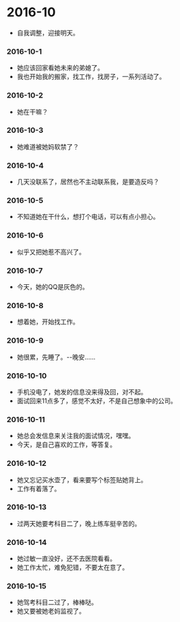 # 2016-10

* 自我调整，迎接明天。

### 2016-10-1

* 她应该回家看她未来的弟媳了。
* 我也开始我的搬家，找工作，找房子，一系列活动了。

### 2016-10-2

* 她在干嘛？

### 2016-10-3

* 她难道被她妈软禁了？

### 2016-10-4

* 几天没联系了，居然也不主动联系我，是要造反吗？

### 2016-10-5

* 不知道她在干什么，想打个电话，可以有点小担心。

### 2016-10-6

* 似乎又把她惹不高兴了。

### 2016-10-7

* 今天，她的QQ是灰色的。

### 2016-10-8

* 想着她，开始找工作。

### 2016-10-9

* 她很累，先睡了。--晚安……

### 2016-10-10

* 手机没电了，她发的信息没来得及回，对不起。
* 面试回来11点多了，感觉不太好，不是自己想象中的公司。

### 2016-10-11

* 她总会发信息来关注我的面试情况，嘿嘿。
* 今天，是自己喜欢的工作，等答复。

### 2016-10-12

* 她又忘记买水壶了，看来要写个标签贴她背上。
* 工作有着落了。


### 2016-10-13
* 过两天她要考科目二了，晚上练车挺辛苦的。

### 2016-10-14
* 她过敏一直没好，还不去医院看看。
* 她工作太忙，难免犯错，不要太在意了。

### 2016-10-15
* 她驾考科目二过了，棒棒哒。
* 她又要被她老妈监视了。